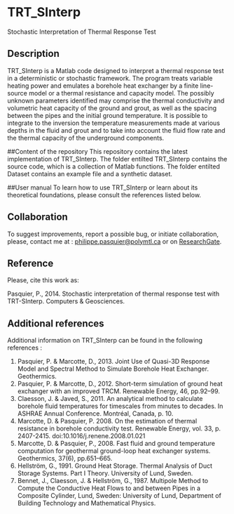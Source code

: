 TRT_SInterp
===========

Stochastic Interpretation of Thermal Response Test

## Description
TRT_SInterp is a Matlab code designed to interpret a thermal response test in a deterministic or stochastic framework. The program treats variable heating power and emulates a borehole heat exchanger by a finite line-source model or a thermal resistance and capacity model. The possibly unknown parameters identified may comprise the thermal conductivity and volumetric heat capacity of the ground and grout, as well as the spacing between the pipes and the initial ground temperature. It is possible to integrate to the inversion the temperature measurements made at various depths in the fluid and grout and to take into account the fluid flow rate and the thermal capacity of the underground components.  

##Content of the repository
This repository contains the latest implementation of TRT_SInterp.  The folder entilted TRT_SInterp contains the source code, which is a collection of Matlab functions. The folder entilted Dataset contains an example file and a synthetic dataset.

##User manual
To learn how to use TRT_SInterp or learn about its theoretical foundations, please consult the references listed below.

## Collaboration 
To suggest improvements, report a possible bug, or initiate collaboration, please, contact me at : philippe.pasquier@polymtl.ca or on [ResearchGate](https://www.researchgate.net/profile/Philippe_Pasquier2).

## Reference
Please, cite this work as:

Pasquier, P., 2014. Stochastic interpretation of thermal response test with TRT-SInterp.  Computers & Geosciences.

## Additional references
Additional information on TRT_SInterp can be found in the following references :

1. Pasquier, P. & Marcotte, D., 2013. Joint Use of Quasi-3D Response Model and Spectral Method to Simulate Borehole Heat Exchanger. Geothermics.
2. Pasquier, P. & Marcotte, D., 2012. Short-term simulation of ground heat exchanger with an improved TRCM. Renewable Energy, 46, pp.92–99.
3. Claesson, J. & Javed, S., 2011. An analytical method to calculate borehole fluid temperatures for timescales from minutes to decades. In ASHRAE Annual Conference. Montréal, Canada, p. 10.
4. Marcotte, D. & Pasquier, P. 2008.  On the estimation of thermal resistance in borehole conductivity test. Renewable Energy, vol. 33, p. 2407-2415. doi:10.1016/j.renene.2008.01.021
5. Marcotte, D. & Pasquier, P., 2008. Fast fluid and ground temperature computation for geothermal ground-loop heat exchanger systems. Geothermics, 37(6), pp.651–665.
6. Hellström, G., 1991. Ground Heat Storage. Thermal Analysis of Duct Storage Systems. Part I Theory. University of Lund,  Sweden.
7. Bennet, J., Claesson, J. & Hellström, G., 1987. Multipole Method to Compute  the Conductive Heat Flows to and between Pipes in a Composite Cylinder, Lund, Sweden: University of Lund, Department of Building Technology and Mathematical Physics.
